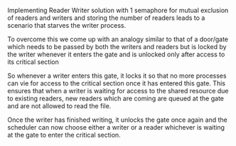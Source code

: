 Implementing Reader Writer solution with 1 semaphore for mutual exclusion of readers and writers and storing the number of readers
leads to a scenario that starves the writer process.

To overcome this we come up with an analogy similar to that of a door/gate which needs to be passed by both the writers and readers 
but is locked by the writer whenever it enters the gate and is unlocked only after access to its critical section

So whenever a writer enters this gate, it locks it so that no more processes can vie for access to the
critical section once it has entered this gate. This ensures that when a writer is waiting for access to the 
shared resource due to existing readers, new readers which are coming are queued at the gate and are not allowed to read the file.

Once the writer has finished writing, it unlocks the gate once again and the scheduler can now choose either a writer or 
a reader whichever is waiting at the gate to enter the critical section.